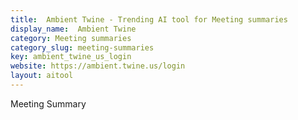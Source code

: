```yaml
---
title:  Ambient Twine - Trending AI tool for Meeting summaries
display_name:  Ambient Twine
category: Meeting summaries
category_slug: meeting-summaries
key: ambient_twine_us_login
website: https://ambient.twine.us/login
layout: aitool
---
```


Meeting Summary
